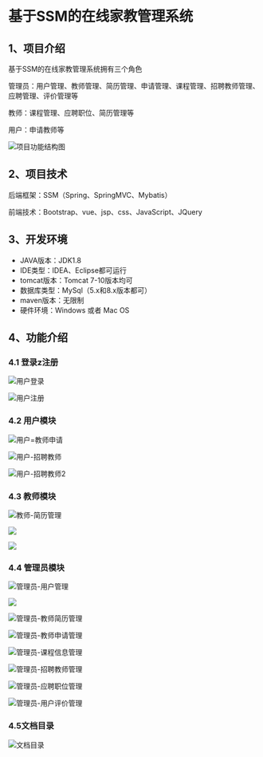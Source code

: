 # 基于SSM的在线家教管理系统



## 1、项目介绍

基于SSM的在线家教管理系统拥有三个角色

管理员：用户管理、教师管理、简历管理、申请管理、课程管理、招聘教师管理、应聘管理、评价管理等

教师：课程管理、应聘职位、简历管理等

用户：申请教师等

![项目功能结构图](https://project-images-1256969109.cos.ap-chongqing.myqcloud.com/Typora-Images/202208122353258.jpg)


## 2、项目技术

后端框架：SSM（Spring、SpringMVC、Mybatis）

前端技术：Bootstrap、vue、jsp、css、JavaScript、JQuery

## 3、开发环境

- JAVA版本：JDK1.8
- IDE类型：IDEA、Eclipse都可运行
- tomcat版本：Tomcat 7-10版本均可
- 数据库类型：MySql（5.x和8.x版本都可） 
- maven版本：无限制
- 硬件环境：Windows 或者 Mac OS


## 4、功能介绍

### 4.1 登录z注册

![用户登录](https://project-images-1256969109.cos.ap-chongqing.myqcloud.com/Typora-Images/202208122354402.jpg)

![用户注册](https://project-images-1256969109.cos.ap-chongqing.myqcloud.com/Typora-Images/202208122354851.jpg)

### 4.2 用户模块

![用户=教师申请](https://project-images-1256969109.cos.ap-chongqing.myqcloud.com/Typora-Images/202208122354704.jpg)

![用户-招聘教师](https://project-images-1256969109.cos.ap-chongqing.myqcloud.com/Typora-Images/202208122354824.jpg)

![用户-招聘教师2](https://project-images-1256969109.cos.ap-chongqing.myqcloud.com/Typora-Images/202208122354936.jpg)

### 4.3 教师模块

![教师-简历管理](https://project-images-1256969109.cos.ap-chongqing.myqcloud.com/Typora-Images/202208122354357.jpg)

![](https://project-images-1256969109.cos.ap-chongqing.myqcloud.com/Typora-Images/202208122354656.jpeg)

![](https://project-images-1256969109.cos.ap-chongqing.myqcloud.com/Typora-Images/202208122354937.jpeg)

### 4.4 管理员模块

![管理员-用户管理](https://project-images-1256969109.cos.ap-chongqing.myqcloud.com/Typora-Images/202208122354983.jpg)

![](https://project-images-1256969109.cos.ap-chongqing.myqcloud.com/Typora-Images/202208122354094.jpeg)

![管理员-教师简历管理](https://project-images-1256969109.cos.ap-chongqing.myqcloud.com/Typora-Images/202208122354825.jpg)

![管理员-教师申请管理](https://project-images-1256969109.cos.ap-chongqing.myqcloud.com/Typora-Images/202208122355193.jpg)

![管理员-课程信息管理](https://project-images-1256969109.cos.ap-chongqing.myqcloud.com/Typora-Images/202208122355480.jpg)

![管理员-招聘教师管理](https://project-images-1256969109.cos.ap-chongqing.myqcloud.com/Typora-Images/202208122355554.jpg)

![管理员-应聘职位管理](https://project-images-1256969109.cos.ap-chongqing.myqcloud.com/Typora-Images/202208122355605.jpg)

![管理员-用户评价管理](https://project-images-1256969109.cos.ap-chongqing.myqcloud.com/Typora-Images/202208122355612.jpg)

###  4.5文档目录

![文档目录](https://project-images-1256969109.cos.ap-chongqing.myqcloud.com/Typora-Images/202208122355814.jpg)



